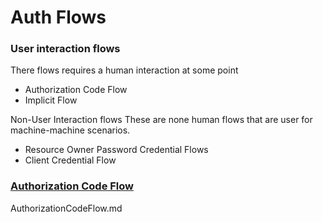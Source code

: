 ﻿# Auth Flows

### User interaction flows
There flows requires a human interaction at some point

- Authorization Code Flow
- Implicit Flow

Non-User Interaction flows
These are none human flows that are user for machine-machine scenarios.

- Resource Owner Password Credential Flows
- Client Credential Flow 



### [Authorization Code Flow](#anchors-in-markdown)  
AuthorizationCodeFlow.md
